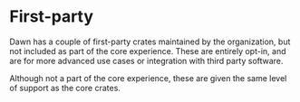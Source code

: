# First-party

Dawn has a couple of first-party crates maintained by the organization, but not
included as part of the core experience. These are entirely opt-in, and are for
more advanced use cases or integration with third party software.

Although not a part of the core experience, these are given the same level of
support as the core crates.
